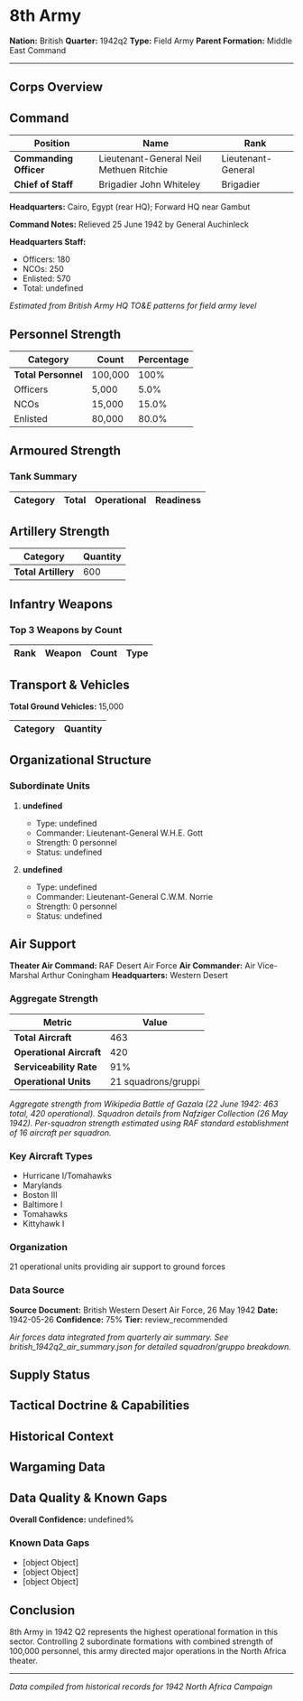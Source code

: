 # 8th Army

**Nation:** British
**Quarter:** 1942q2
**Type:** Field Army
**Parent Formation:** Middle East Command

---

## Corps Overview

## Command

| Position | Name | Rank |
|----------|------|------|
| **Commanding Officer** | Lieutenant-General Neil Methuen Ritchie | Lieutenant-General |
| **Chief of Staff** | Brigadier John Whiteley | Brigadier |

**Headquarters:** Cairo, Egypt (rear HQ); Forward HQ near Gambut

**Command Notes:** Relieved 25 June 1942 by General Auchinleck

**Headquarters Staff:**
- Officers: 180
- NCOs: 250
- Enlisted: 570
- Total: undefined

*Estimated from British Army HQ TO&E patterns for field army level*

## Personnel Strength

| Category | Count | Percentage |
|----------|-------|------------|
| **Total Personnel** | 100,000 | 100% |
| Officers | 5,000 | 5.0% |
| NCOs | 15,000 | 15.0% |
| Enlisted | 80,000 | 80.0% |

## Armoured Strength

### Tank Summary

| Category | Total | Operational | Readiness |
|----------|-------|-------------|----------|

## Artillery Strength

| Category | Quantity |
|----------|----------|
| **Total Artillery** | 600 |

## Infantry Weapons

### Top 3 Weapons by Count

| Rank | Weapon | Count | Type |
|------|--------|-------|------|

## Transport & Vehicles

**Total Ground Vehicles:** 15,000

| Category | Quantity |
|----------|----------|

## Organizational Structure

### Subordinate Units

1. **undefined**
   - Type: undefined
   - Commander: Lieutenant-General W.H.E. Gott
   - Strength: 0 personnel
   - Status: undefined

2. **undefined**
   - Type: undefined
   - Commander: Lieutenant-General C.W.M. Norrie
   - Strength: 0 personnel
   - Status: undefined

## Air Support

**Theater Air Command:** RAF Desert Air Force
**Air Commander:** Air Vice-Marshal Arthur Coningham
**Headquarters:** Western Desert

### Aggregate Strength

| Metric | Value |
|--------|-------|
| **Total Aircraft** | 463 |
| **Operational Aircraft** | 420 |
| **Serviceability Rate** | 91% |
| **Operational Units** | 21 squadrons/gruppi |

*Aggregate strength from Wikipedia Battle of Gazala (22 June 1942: 463 total, 420 operational). Squadron details from Nafziger Collection (26 May 1942). Per-squadron strength estimated using RAF standard establishment of 16 aircraft per squadron.*

### Key Aircraft Types

- Hurricane I/Tomahawks
- Marylands
- Boston III
- Baltimore I
- Tomahawks
- Kittyhawk I

### Organization

21 operational units providing air support to ground forces

### Data Source

**Source Document:** British Western Desert Air Force, 26 May 1942
**Date:** 1942-05-26
**Confidence:** 75%
**Tier:** review_recommended

*Air forces data integrated from quarterly air summary. See british_1942q2_air_summary.json for detailed squadron/gruppo breakdown.*

## Supply Status

## Tactical Doctrine & Capabilities

## Historical Context

## Wargaming Data

## Data Quality & Known Gaps

**Overall Confidence:** undefined%

### Known Data Gaps

- [object Object]
- [object Object]
- [object Object]

## Conclusion

8th Army in 1942 Q2 represents the highest operational formation in this sector. Controlling 2 subordinate formations with combined strength of 100,000 personnel, this army directed major operations in the North Africa theater. 

---

*Data compiled from historical records for 1942 North Africa Campaign*

